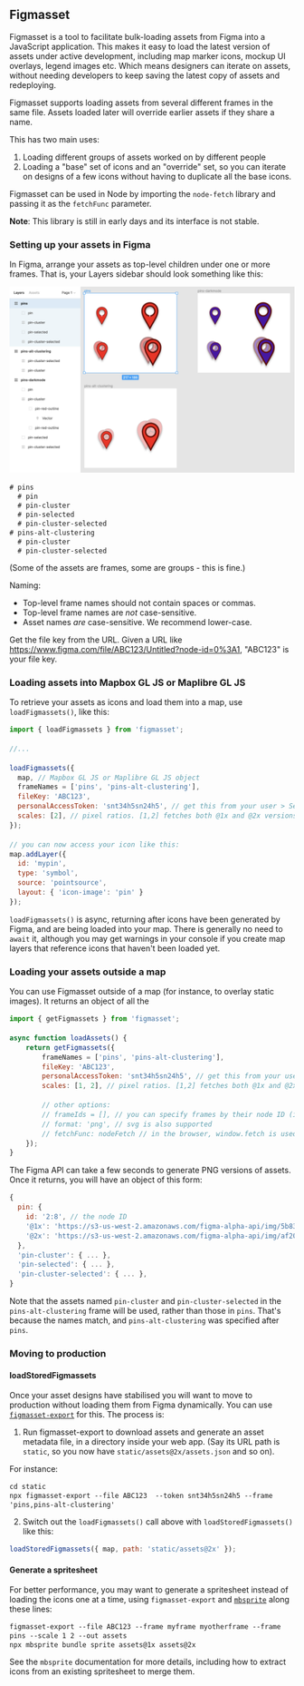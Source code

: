 ## Figmasset

Figmasset is a tool to facilitate bulk-loading assets from Figma into a JavaScript application. This makes it easy to load the latest version of assets under active development, including map marker icons, mockup UI overlays, legend images etc. Which means designers can iterate on assets, without needing developers to keep saving the latest copy of assets and redeploying.

Figmasset supports loading assets from several different frames in the same file. Assets loaded later will override earlier assets if they share a name.

This has two main uses:

1. Loading different groups of assets worked on by different people
2. Loading a "base" set of icons and an "override" set, so you can iterate on designs of a few icons without having to duplicate all the base icons.


Figmasset can be used in Node by importing the `node-fetch` library and passing it as the `fetchFunc` parameter.

**Note**: This library is still in early days and its interface is not stable.

### Setting up your assets in Figma

In Figma, arrange your assets as top-level children under one or more frames. That is, your Layers sidebar should look something like this:

![](layout.png)


```
# pins
  # pin
  # pin-cluster
  # pin-selected
  # pin-cluster-selected
# pins-alt-clustering
  # pin-cluster
  # pin-cluster-selected
```

(Some of the assets are frames, some are groups - this is fine.)

Naming:

* Top-level frame names should not contain spaces or commas.
* Top-level frame names are *not* case-sensitive.
* Asset names *are* case-sensitive. We recommend lower-case.

Get the file key from the URL. Given a URL like https://www.figma.com/file/ABC123/Untitled?node-id=0%3A1, "ABC123" is your file key.

### Loading assets into Mapbox GL JS or Maplibre GL JS

To retrieve your assets as icons and load them into a map, use `loadFigmassets()`, like this:

```js
import { loadFigmassets } from 'figmasset';

//...

loadFigmassets({
  map, // Mapbox GL JS or Maplibre GL JS object
  frameNames = ['pins', 'pins-alt-clustering'],
  fileKey: 'ABC123',
  personalAccessToken: 'snt34h5sn24h5', // get this from your user > Settings page. Be careful who you expose this to, it provides unrestricted access to your account
  scales: [2], // pixel ratios. [1,2] fetches both @1x and @2x versions of each asset.
});

// you can now access your icon like this:
map.addLayer({
  id: 'mypin',
  type: 'symbol',
  source: 'pointsource',
  layout: { 'icon-image': 'pin' }
});
```

`loadFigmassets()` is async, returning after icons have been generated by Figma, and are being loaded into your map. There is generally no need to `await` it, although you may get warnings in your console if you create map layers that reference icons that haven't been loaded yet.

### Loading your assets outside a map

You can use Figmasset outside of a map (for instance, to overlay static images). It returns an object of all the

```js
import { getFigmassets } from 'figmasset';

async function loadAssets() {
    return getFigmassets({
        frameNames = ['pins', 'pins-alt-clustering'],
        fileKey: 'ABC123',
        personalAccessToken: 'snt34h5sn24h5', // get this from your user > Settings page. Be careful who you expose this to, it provides unrestricted access to your account
        scales: [1, 2], // pixel ratios. [1,2] fetches both @1x and @2x versions of each asset.

        // other options:
        // frameIds = [], // you can specify frames by their node ID (in the URL) instead of frameNames
        // format: 'png', // svg is also supported
        // fetchFunc: nodeFetch // in the browser, window.fetch is used. If using in Node, pass in the node-fetch library.
    });
}
```

The Figma API can take a few seconds to generate PNG versions of assets. Once it returns, you will have an object of this form:

```js
{
  pin: {
    id: '2:8', // the node ID
    '@1x': 'https://s3-us-west-2.amazonaws.com/figma-alpha-api/img/5b83/a061/e42384a5bc5a5ac5cabcb5a5cabcb5c5,
    '@2x': 'https://s3-us-west-2.amazonaws.com/figma-alpha-api/img/af20/18b77f7fe7ee57f5efe5ef5ee7eaa2f32aea0'
  },
  'pin-cluster': { ... },
  'pin-selected': { ... },
  'pin-cluster-selected': { ... },
}
```

Note that the assets named `pin-cluster` and `pin-cluster-selected` in the `pins-alt-clustering` frame will be used, rather than those in `pins`. That's because the names match, and `pins-alt-clustering` was specified after `pins`.


### Moving to production

#### loadStoredFigmassets

Once your asset designs have stabilised you will want to move to production without loading them from Figma dynamically. You can use [`figmasset-export`](https://www.npmjs.com/package/figmasset-export) for this. The process is:

1. Run figmasset-export to download assets and generate an asset metadata file, in a directory inside your web app. (Say its URL path is `static`, so you now have `static/assets@2x/assets.json` and so on).

For instance:

```
cd static
npx figmasset-export --file ABC123  --token snt34h5sn24h5 --frame 'pins,pins-alt-clustering'
```

2. Switch out the `loadFigmassets()` call above with `loadStoredFigmassets()` like this:

```js
loadStoredFigmassets({ map, path: 'static/assets@2x' });
```

#### Generate a spritesheet

For better performance, you may want to generate a spritesheet instead of loading the icons one at a time, using `figmasset-export` and [`mbsprite`](https://www.npmjs.com/package/mbsprite) along these lines:

```
figmasset-export --file ABC123 --frame myframe myotherframe --frame pins --scale 1 2 --out assets
npx mbsprite bundle sprite assets@1x assets@2x
```

See the `mbsprite` documentation for more details, including how to extract icons from an existing spritesheet to merge them.